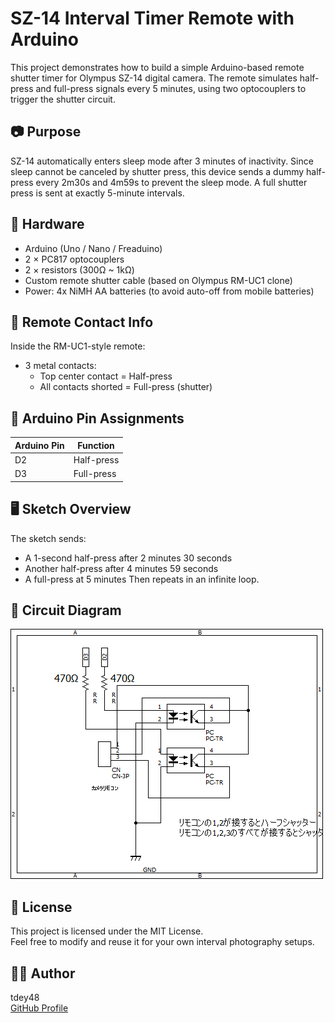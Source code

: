 # SZ-14 Interval Timer Remote with Arduino

This project demonstrates how to build a simple Arduino-based remote shutter timer for Olympus SZ-14 digital camera. The remote simulates half-press and full-press signals every 5 minutes, using two optocouplers to trigger the shutter circuit.

## 📷 Purpose

SZ-14 automatically enters sleep mode after 3 minutes of inactivity. Since sleep cannot be canceled by shutter press, this device sends a dummy half-press every 2m30s and 4m59s to prevent the sleep mode. A full shutter press is sent at exactly 5-minute intervals.

## 🔧 Hardware

- Arduino (Uno / Nano / Freaduino)
- 2 × PC817 optocouplers
- 2 × resistors (300Ω ~ 1kΩ)
- Custom remote shutter cable (based on Olympus RM-UC1 clone)
- Power: 4x NiMH AA batteries (to avoid auto-off from mobile batteries)

## 🔌 Remote Contact Info

Inside the RM-UC1-style remote:

- 3 metal contacts:
  - Top center contact = Half-press
  - All contacts shorted = Full-press (shutter)

## 🔌 Arduino Pin Assignments

| Arduino Pin | Function       |
|-------------|----------------|
| D2          | Half-press     |
| D3          | Full-press     |

## 🖥️ Sketch Overview

The sketch sends:
- A 1-second half-press after 2 minutes 30 seconds
- Another half-press after 4 minutes 59 seconds
- A full-press at 5 minutes
Then repeats in an infinite loop.

## 🧠 Circuit Diagram

![Circuit Diagram](circuit_diagram.png)


## 📜 License

This project is licensed under the MIT License.  
Feel free to modify and reuse it for your own interval photography setups.

## 🙋‍♂️ Author

tdey48  
[GitHub Profile](https://github.com/tdey48)
